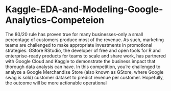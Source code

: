 # Kaggle-EDA-and-Modeling-Google-Analytics-Competeion
The 80/20 rule has proven true for many businesses–only a small percentage of customers produce most of the revenue. As such, marketing teams are challenged to make appropriate investments in promotional strategies.  GStore  RStudio, the developer of free and open tools for R and enterprise-ready products for teams to scale and share work, has partnered with Google Cloud and Kaggle to demonstrate the business impact that thorough data analysis can have.  In this competition, you’re challenged to analyze a Google Merchandise Store (also known as GStore, where Google swag is sold) customer dataset to predict revenue per customer. Hopefully, the outcome will be more actionable operational 
